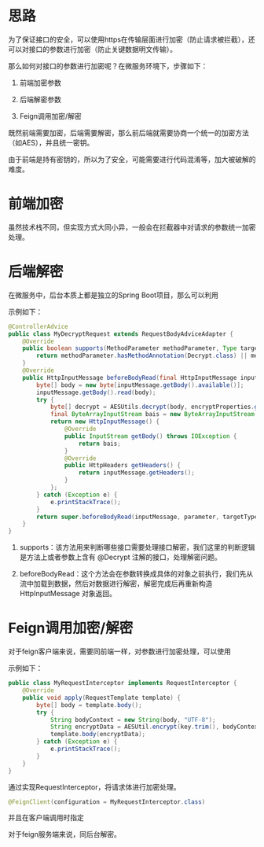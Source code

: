 # 思路

为了保证接口的安全，可以使用https在传输层面进行加密（防止请求被拦截），还可以对接口的参数进行加密（防止关键数据明文传输）。

那么如何对接口的参数进行加密呢？在微服务环境下，步骤如下：

1. 前端加密参数

1. 后端解密参数

1. Feign调用加密/解密

既然前端需要加密，后端需要解密，那么前后端就需要协商一个统一的加密方法（如AES），并且统一密钥。

由于前端是持有密钥的，所以为了安全，可能需要进行代码混淆等，加大被破解的难度。

# 前端加密

虽然技术栈不同，但实现方式大同小异，一般会在拦截器中对请求的参数统一加密处理。

# 后端解密

在微服务中，后台本质上都是独立的Spring Boot项目，那么可以利用 

示例如下：

```java
@ControllerAdvice
public class MyDecryptRequest extends RequestBodyAdviceAdapter {
    @Override
    public boolean supports(MethodParameter methodParameter, Type targetType, Class<? extends HttpMessageConverter<?>> converterType) {
        return methodParameter.hasMethodAnnotation(Decrypt.class) || methodParameter.hasParameterAnnotation(Decrypt.class);
    }
    @Override
    public HttpInputMessage beforeBodyRead(final HttpInputMessage inputMessage, MethodParameter parameter, Type targetType, Class<? extends HttpMessageConverter<?>> converterType) throws IOException {
        byte[] body = new byte[inputMessage.getBody().available()];
        inputMessage.getBody().read(body);
        try {
            byte[] decrypt = AESUtils.decrypt(body, encryptProperties.getKey().getBytes());
            final ByteArrayInputStream bais = new ByteArrayInputStream(decrypt);
            return new HttpInputMessage() {
                @Override
                public InputStream getBody() throws IOException {
                    return bais;
                }
                @Override
                public HttpHeaders getHeaders() {
                    return inputMessage.getHeaders();
                }
            };
        } catch (Exception e) {
            e.printStackTrace();
        }
        return super.beforeBodyRead(inputMessage, parameter, targetType, converterType);
    }
}
```

1. supports：该方法用来判断哪些接口需要处理接口解密，我们这里的判断逻辑是方法上或者参数上含有 @Decrypt 注解的接口，处理解密问题。

1. beforeBodyRead：这个方法会在参数转换成具体的对象之前执行，我们先从流中加载到数据，然后对数据进行解密，解密完成后再重新构造 HttpInputMessage 对象返回。

# Feign调用加密/解密

对于feign客户端来说，需要同前端一样，对参数进行加密处理，可以使用 

示例如下：

```java
public class MyRequestInterceptor implements RequestInterceptor {
    @Override
    public void apply(RequestTemplate template) {
        byte[] body = template.body();
        try {
            String bodyContext = new String(body, "UTF-8");
            String encryptData = AESUtil.encrypt(key.trim(), bodyContext);
            template.body(encryptData);
        } catch (Exception e) {
            e.printStackTrace();
        }
    }
}
```

通过实现RequestInterceptor，将请求体进行加密处理。

```java
@FeignClient(configuration = MyRequestInterceptor.class)
```

并且在客户端调用时指定 

对于feign服务端来说，同后台解密。